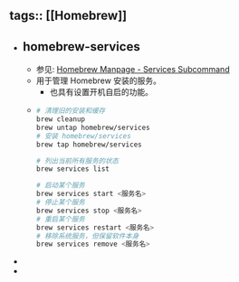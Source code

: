 tags:: [[Homebrew]]
---

- ## homebrew-services
	- 参见: [Homebrew Manpage - Services Subcommand](https://docs.brew.sh/Manpage#services-subcommand)
	- 用于管理 Homebrew 安装的服务。
		- 也具有设置开机自启的功能。
	- ``` zsh
	  # 清理旧的安装和缓存
	  brew cleanup
	  brew untap homebrew/services
	  # 安装 homebrew/services
	  brew tap homebrew/services
	  
	  # 列出当前所有服务的状态
	  brew services list
	  
	  # 启动某个服务
	  brew services start <服务名>
	  # 停止某个服务
	  brew services stop <服务名>
	  # 重启某个服务
	  brew services restart <服务名>
	  # 移除系统服务，但保留软件本身
	  brew services remove <服务名>
	  ```
-
-